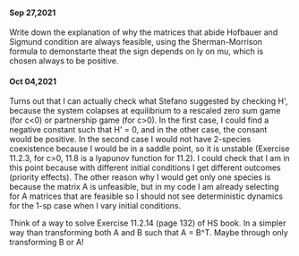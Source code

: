 

#### Sep 27,2021

Write down the explanation of why the matrices that abide Hofbauer and Sigmund condition are always feasible, using the Sherman-Morrison formula to demonstarte theat the sign depends on ly on mu, which is chosen always to be positive.

#### Oct 04,2021

Turns out that I can actually check what Stefano suggested by checking H', because the system colapses at equilibrium to a rescaled zero sum game (for c<0) or partnership game (for c>0). In the first case, I could find a negative constant such that H' = 0, and in the other case, the consant would be positive. In the second case I would not have 2-species coexistence because I would be in a saddle point, so it is unstable (Exercise 11.2.3, for c>0, 11.8 is a lyapunov function for 11.2). I could check that I am in this point because with different initial conditions I get different outcomes (priority effects). The other reason why I would get only one species is because the matrix A is unfeasible, but in my code I am already selecting for A matrices that are feasible so I should not see deterministic dynamics for the 1-sp case when I vary initial conditions.

Think of a way to solve Exercise 11.2.14 (page 132) of HS book. In a simpler way than transforming both A and B such that A = B^T. Maybe through only transforming B or A!
